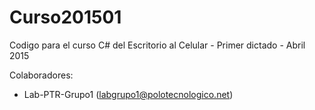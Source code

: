 # Curso201501
Codigo para el curso C# del Escritorio al Celular - Primer dictado - Abril 2015

Colaboradores:
- Lab-PTR-Grupo1 (labgrupo1@polotecnologico.net)
